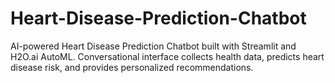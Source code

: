 # Heart-Disease-Prediction-Chatbot
AI-powered Heart Disease Prediction Chatbot built with Streamlit and H2O.ai AutoML. Conversational interface collects health data, predicts heart disease risk, and provides personalized recommendations.

